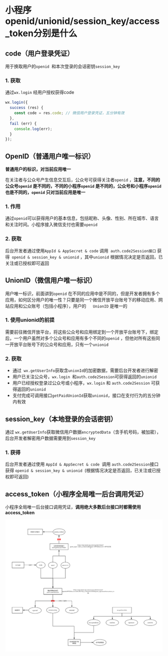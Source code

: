 # 小程序openid/unionid/session_key/access_token分别是什么

## code（用户登录凭证）

用于换取用户的`openid `和本次登录的会话密钥`session_key`

### 1. 获取

通过`wx.login` 经用户授权获得code

``` js
wx.login({
  success (res) {
    const code = res.code; // 微信用户登录凭证，五分钟有效
  },
  fail (err) {
    console.log(err);
  }
});
```

## OpenID（普通用户唯一标识）

**普通用户的标识，对当前应用唯一**

在关注者与公众号产生信息交互后，公众号可获得关注者`openid` ，**注意，不同的公众号`openid` 是不同的，不同的小程序`openid` 是不同的，公众号和小程序`openid` 也是不同的，`openid` 只对当前应用是唯一**

### 1. 作用

通过`openid`可以获得用户的基本信息，包括昵称、头像、性别、所在城市、语言和关注时间。小程序接入微信支付也需要`openid`

### 2. 获取

后台开发者通过使用`AppId & AppSecret & code` 调用` auth.code2Session接口` 获得` openid & session_key & unionid` ，其中`unionid` 根据情况决定是否返回，已关注或已授权即可返回

## UnionID（微信用户唯一标识）

用户唯一标识，前面讲到`openid` 在不同的应用中是不同的，但是开发者拥有多个应用，如何区分用户的唯一性？只要是同一个微信开放平台账号下的移动应用、网站应用和公众账号（包括小程序），用户的`	UnionID` 是唯一的

### 1. 使用unionid的前提

需要前往微信开放平台，将这些公众号和应用绑定到一个开放平台账号下，绑定后，一个用户虽然对多个公众号和应用有多个不同的`openid` ，但他对所有这些同一开放平台账号下的公众号和应用，只有一个`unionid`

### 2. 获取

- 通过` wx.getUserInfo`获取含`unionId`的加密数据，需要后台开发者进行解密
- 用户已关注公众号，`wx.login `和` auth.code2Session `可获得返回的`unionid`
- 用户已经授权登录过公众号或小程序，`wx.login` 和 `auth.code2Session` 可获得返回的`unionid`
-  支付完成可调用接口`getPaidUnionId`获取`unionid`，接口在支付行为的五分钟内有效

## session_key（本地登录的会话密钥）

通过 `wx.getUserInfo`获取微信用户数据`encryptedData`（含手机号码，被加密），后台开发者解密用户数据需要用到`session_key`

### 1. 获得

后台开发者通过使用 `AppId & AppSecret & code `调用 `auth.code2Session`接口 获得 `openid & session_key & unionid `(根据情况决定是否返回，已关注或已授权即可返回)

## access_token（小程序全局唯一后台调用凭证）

小程序全局唯一后台接口调用凭证，**调用绝大多数后台接口时都需使用access_token**

![区别](img\区别.jpg)